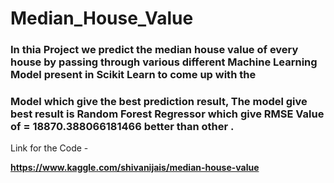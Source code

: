 # Median_House_Value

### In thia Project we predict the median house value of every house by passing through various different Machine Learning Model present in Scikit Learn to come up with the 
### Model which give the best prediction result, The model give best result is Random Forest Regressor which give RMSE Value of = 18870.388066181466 better than other .



Link for the Code - 

**https://www.kaggle.com/shivanijais/median-house-value**
